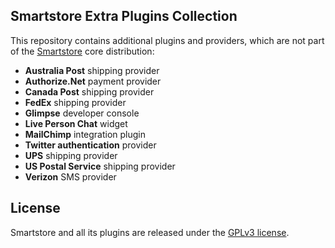 ## Smartstore Extra Plugins Collection

This repository contains additional plugins and providers, which are not part of the [Smartstore](https://github.com/smartstore/SmartStoreNET) core distribution:

* __Australia Post__ shipping provider
* __Authorize.Net__ payment provider
* __Canada Post__ shipping provider
* __FedEx__ shipping provider
* __Glimpse__ developer console
* __Live Person Chat__ widget
* __MailChimp__ integration plugin
* __Twitter authentication__ provider
* __UPS__ shipping provider
* __US Postal Service__ shipping provider
* __Verizon__ SMS provider

## License

Smartstore and all its plugins are released under the [GPLv3 license](http://www.gnu.org/licenses/gpl-3.0.txt).
